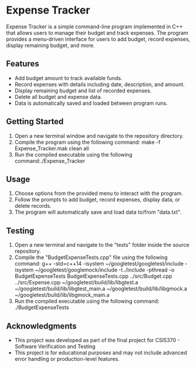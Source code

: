 # Expense Tracker

Expense Tracker is a simple command-line program implemented in C++ that allows users to manage their budget and track expenses. The program provides a menu-driven interface for users to add budget, record expenses, display remaining budget, and more.

## Features

- Add budget amount to track available funds.
- Record expenses with details including date, description, and amount.
- Display remaining budget and list of recorded expenses.
- Delete all budget and expense data.
- Data is automatically saved and loaded between program runs.

## Getting Started

1. Open a new terminal window and navigate to the repository directory.
2. Compile the program using the following command: make -f Expense_Tracker.mak clean all
4. Run the compiled executable using the following command:./Expense_Tracker

## Usage

1. Choose options from the provided menu to interact with the program.
2. Follow the prompts to add budget, record expenses, display data, or delete records.
3. The program will automatically save and load data to/from "data.txt".

## Testing

1. Open a new terminal and navigate to the "tests" folder inside the source repository.
2. Compile the "BudgetExpenseTests.cpp" file using the following command: g++ -std=c++14 -isystem ~/googletest/googletest/include -isystem ~/googletest/googlemock/include -I../include -pthread -o BudgetExpenseTests BudgetExpenseTests.cpp ../src/Budget.cpp ../src/Expense.cpp ~/googletest/build/lib/libgtest.a ~/googletest/build/lib/libgtest_main.a ~/googletest/build/lib/libgmock.a ~/googletest/build/lib/libgmock_main.a
3. Run the compiled executable using the following command: ./BudgetExpenseTests

## Acknowledgments

- This project was developed as part of the final project for CSI5370 - Software Verification and Testing
- This project is for educational purposes and may not include advanced error handling or production-level features.


